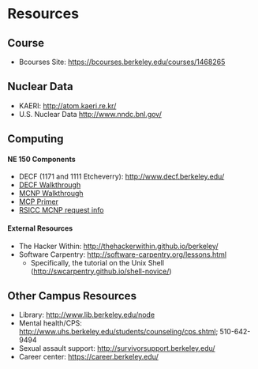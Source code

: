 # Resources

## Course

* Bcourses Site: <https://bcourses.berkeley.edu/courses/1468265>

## Nuclear Data

* KAERI: <http://atom.kaeri.re.kr/>
* U.S. Nuclear Data <http://www.nndc.bnl.gov/>

## Computing 

#### NE 150 Components
* DECF (1171 and 1111 Etcheverry): <http://www.decf.berkeley.edu/>
* [DECF Walkthrough](computing/decf_walkthrough.md)
* [MCNP Walkthrough](computing/mcnp_walkthrough.md)
* [MCP Primer](http://bl831.als.lbl.gov/~mcfuser/publications/MCNP/MCNP_primer.pdf)
* [RSICC MCNP request info](computing/rsicc_instructions.md)

#### External Resources
* The Hacker Within: <http://thehackerwithin.github.io/berkeley/>
* Software Carpentry: <http://software-carpentry.org/lessons.html>
	* Specifically, the tutorial on the Unix Shell (<http://swcarpentry.github.io/shell-novice/>)

## Other Campus Resources

* Library: <http://www.lib.berkeley.edu/node>
* Mental health/CPS: <http://www.uhs.berkeley.edu/students/counseling/cps.shtml>; 510-642-9494
* Sexual assault support: <http://survivorsupport.berkeley.edu/>
* Career center: <https://career.berkeley.edu/>